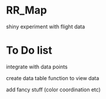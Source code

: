 # RR_Map
shiny experiment with flight data 

# To Do list
integrate with data points

create data table function to view data

add fancy stuff (color coordination etc)
